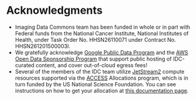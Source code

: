 # Acknowledgments

* Imaging Data Commons team has been funded in whole or in part with Federal funds from the National Cancer Institute, National Institutes of Health, under Task Order No. HHSN26110071 under Contract No. HHSN261201500003l.
* We gratefully acknowledge [Google Public Data Program](https://console.cloud.google.com/marketplace/product/bigquery-public-data/nci-idc-data) and the [AWS Open Data Sponsorship Program](https://registry.opendata.aws/nci-imaging-data-commons/) that support public hosting of IDC-curated content, and cover out-of-cloud egress fees!
* Several of the members of the IDC team utilize [JetStream2](https://jetstream-cloud.org/) compute resources supported via the [ACCESS](https://access-ci.org/) Allocations program, which is in turn funded by the US National Science Foundation. You can see instructions on how to get your allocation at [this documentation page](cookbook/access-allocations.md).
